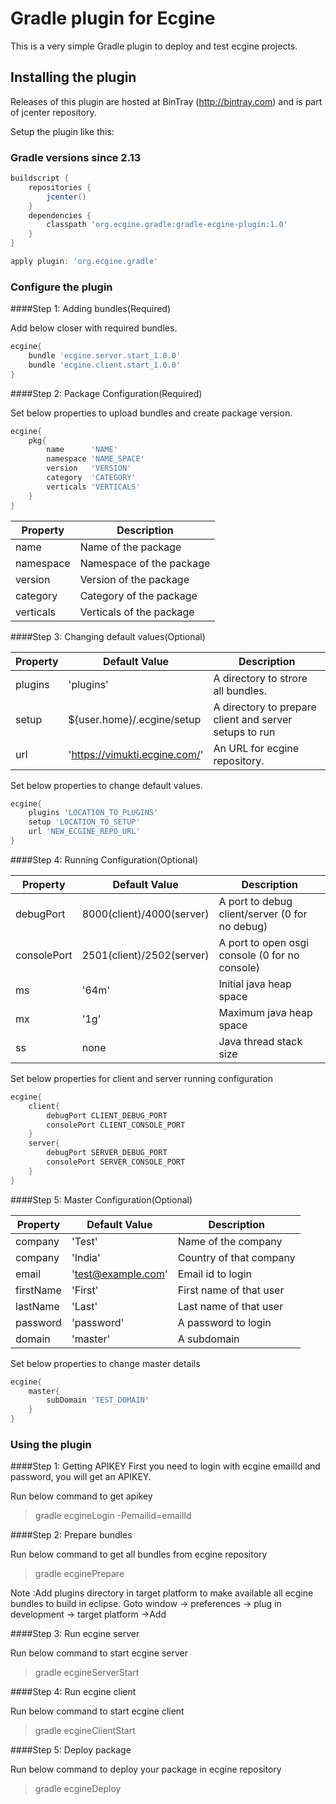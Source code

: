# Gradle plugin for Ecgine
This is a very simple Gradle plugin to deploy and test ecgine projects.


## Installing the plugin

Releases of this plugin are hosted at BinTray (http://bintray.com) and is part of jcenter repository.

Setup the plugin like this:


###  Gradle versions since 2.13

```groovy
buildscript {
	repositories {
		jcenter()
	}
	dependencies {
		classpath 'org.ecgine.gradle:gradle-ecgine-plugin:1.0'
	}
}

apply plugin: 'org.ecgine.gradle'
```

### Configure the plugin
####Step 1: Adding bundles(Required)

Add below closer with required bundles.

```groovy
ecgine{
	bundle 'ecgine.server.start_1.0.0'
	bundle 'ecgine.client.start_1.0.0'
}
```
####Step 2: Package Configuration(Required)

Set below properties to upload bundles and create package version.

```groovy
ecgine{
	pkg{
		name      'NAME'
		namespace 'NAME_SPACE'
		version   'VERSION'
		category  'CATEGORY'
		verticals 'VERTICALS'
	}
}	
```
Property | Description
-------- | -----------
name| Name of the package
namespace | Namespace of the package
version | Version of the package
category | Category of the package
verticals | Verticals of the package

####Step 3: Changing default values(Optional)

Property | Default Value | Description
-------- | ------------- | -----------
plugins | 'plugins' | A directory to strore all bundles.
setup | ${user.home}/.ecgine/setup | A directory to prepare client and server setups to run
url | 'https://vimukti.ecgine.com/' | An URL for ecgine repository.

Set below properties to change default values.
```groovy
ecgine{
	plugins 'LOCATION_TO_PLUGINS'
	setup 'LOCATION_TO_SETUP'
	url 'NEW_ECGINE_REPO_URL'
}
```

####Step 4: Running Configuration(Optional)

Property | Default Value | Description
-------- | ------------- | -----------
debugPort | 8000(client)/4000(server) | A port to debug client/server (0 for no debug)
consolePort | 2501(client)/2502(server) | A port to open osgi console (0 for no console)
ms | '64m' | Initial java heap space
mx | '1g' | Maximum java heap space
ss | none | Java thread stack size

Set below properties for client and server running configuration
```groovy
ecgine{
	client{
		debugPort CLIENT_DEBUG_PORT
		consolePort CLIENT_CONSOLE_PORT
	}
	server{
		debugPort SERVER_DEBUG_PORT
		consolePort SERVER_CONSOLE_PORT
	}
}
```


####Step 5: Master Configuration(Optional)

Property | Default Value | Description
-------- | ------------- | -----------
company | 'Test' | Name of the company
company | 'India' | Country of that company
email | 'test@example.com' | Email id to login
firstName | 'First' | First name of that user
lastName | 'Last' | Last name of that user
password | 'password' | A password to login
domain| 'master' | A subdomain

Set below properties to change master details
```groovy
ecgine{
	master{
		subDomain 'TEST_DOMAIN'
	}
}
```

### Using the plugin

####Step 1: Getting APIKEY
First you need to login with ecgine emailId and password, you will get an APIKEY.

Run below command to get apikey
> gradle ecgineLogin -Pemailid=emailId


####Step 2: Prepare bundles

Run below command to get all bundles from ecgine repository
> gradle ecginePrepare

Note :Add plugins directory in target platform to make available all ecgine bundles to build in eclipse.
Goto window -> preferences -> plug in development -> target platform ->Add


####Step 3: Run ecgine server

Run below command to start ecgine server
> gradle ecgineServerStart

####Step 4: Run ecgine client

Run below command to start ecgine client
> gradle ecgineClientStart

####Step 5: Deploy package

Run below command to deploy your package in ecgine repository
> gradle ecgineDeploy

